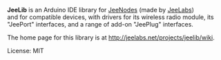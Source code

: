 **JeeLib** is an Arduino IDE library for [JeeNodes][1] (made by [JeeLabs][2])	
and for compatible devices, with drivers for its wireless radio module,	
its "JeePort" interfaces, and a range of add-on "JeePlug" interfaces.

The home page for this library is at <http://jeelabs.net/projects/jeelib/wiki>.

License: MIT

[1]: http://jeenode.com/
[2]: http://jeelabs.org/
